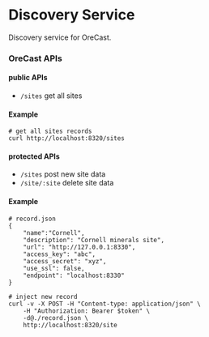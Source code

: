 # Discovery Service
Discovery service for OreCast.

### OreCast APIs

#### public APIs
- `/sites` get all sites
#### Example
```
# get all sites records
curl http://localhost:8320/sites
```

#### protected APIs
- `/sites` post new site data
- `/site/:site` delete site data

#### Example
```
# record.json
{
    "name":"Cornell",
    "description": "Cornell minerals site",
    "url": "http://127.0.0.1:8330",
    "access_key": "abc",
    "access_secret": "xyz",
    "use_ssl": false,
    "endpoint": "localhost:8330"
}

# inject new record
curl -v -X POST -H "Content-type: application/json" \
    -H "Authorization: Bearer $token" \
    -d@./record.json \
    http://localhost:8320/site
```
